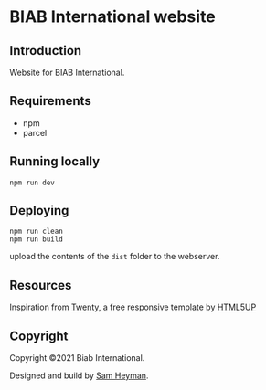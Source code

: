 # BIAB International website

## Introduction

Website for BIAB International.

## Requirements

* npm
* parcel

## Running locally

```shell
npm run dev
```

## Deploying

```shell
npm run clean
npm run build
```
upload the contents of the `dist` folder to the webserver.

## Resources

Inspiration from [Twenty](https://html5up.net/twenty), a free responsive template by [HTML5UP](https://html5up.net/)

## Copyright

Copyright &copy;2021 Biab International.

Designed and build by [Sam Heyman](samheyman.github.io).